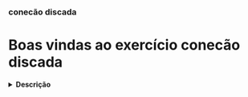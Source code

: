 ### conecão discada

# Boas vindas ao exercício conecão discada

<details> <summary> <strong> Descrição </strong> </summary>
<br />
Usando maven, um algoritimo que imprimi os valores pares de 4 até 20.
</details>


<br />